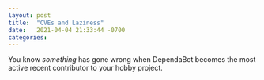 ```yaml
---
layout: post
title:  "CVEs and Laziness"
date:   2021-04-04 21:33:44 -0700
categories:
---
```


You know *something* has gone wrong when DependaBot becomes the most active
recent contributor to your hobby project.

